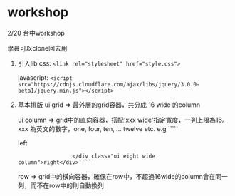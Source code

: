 # workshop
2/20 台中workshop

學員可以clone回去用

1. 引入lib 
   css: ````<link rel="stylesheet" href="style.css">````

   javascript: ````<script src="https://cdnjs.cloudflare.com/ajax/libs/jquery/3.0.0-beta1/jquery.min.js"></script>````

2. 基本排版
   ui grid => 最外層的grid容器，共分成 16 wide 的column

   ui column => grid中的直向容器，搭配'xxx wide'指定寬度，一列上限為16。 
     xxx 為英文的數字，one, four, ten, ... twelve etc.
     e.g ````'<div class="ui eight wide column">left</div>
     
     					</div class="ui eight wide column">right</div>'````

   row => grid中的橫向容器，確保在row中，不超過16wide的column會在同一列，而不在row中的則自動換列

